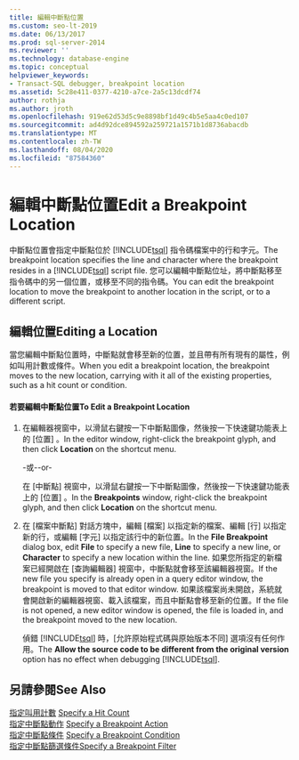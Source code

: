 ```yaml
---
title: 編輯中斷點位置
ms.custom: seo-lt-2019
ms.date: 06/13/2017
ms.prod: sql-server-2014
ms.reviewer: ''
ms.technology: database-engine
ms.topic: conceptual
helpviewer_keywords:
- Transact-SQL debugger, breakpoint location
ms.assetid: 5c28e411-0377-4210-a7ce-2a5c13dcdf74
author: rothja
ms.author: jroth
ms.openlocfilehash: 919e62d53d5c9e8898bf1d49c4b5e5aa4c0ed107
ms.sourcegitcommit: ad4d92dce894592a259721a1571b1d8736abacdb
ms.translationtype: MT
ms.contentlocale: zh-TW
ms.lasthandoff: 08/04/2020
ms.locfileid: "87584360"
---
```

# <a name="edit-a-breakpoint-location"></a><span data-ttu-id="2d24f-102">編輯中斷點位置</span><span class="sxs-lookup"><span data-stu-id="2d24f-102">Edit a Breakpoint Location</span></span>
  <span data-ttu-id="2d24f-103">中斷點位置會指定中斷點位於 [!INCLUDE[tsql](../../includes/tsql-md.md)] 指令碼檔案中的行和字元。</span><span class="sxs-lookup"><span data-stu-id="2d24f-103">The breakpoint location specifies the line and character where the breakpoint resides in a [!INCLUDE[tsql](../../includes/tsql-md.md)] script file.</span></span> <span data-ttu-id="2d24f-104">您可以編輯中斷點位址，將中斷點移至指令碼中的另一個位置，或移至不同的指令碼。</span><span class="sxs-lookup"><span data-stu-id="2d24f-104">You can edit the breakpoint location to move the breakpoint to another location in the script, or to a different script.</span></span>  
  
## <a name="editing-a-location"></a><span data-ttu-id="2d24f-105">編輯位置</span><span class="sxs-lookup"><span data-stu-id="2d24f-105">Editing a Location</span></span>  
 <span data-ttu-id="2d24f-106">當您編輯中斷點位置時，中斷點就會移至新的位置，並且帶有所有現有的屬性，例如叫用計數或條件。</span><span class="sxs-lookup"><span data-stu-id="2d24f-106">When you edit a breakpoint location, the breakpoint moves to the new location, carrying with it all of the existing properties, such as a hit count or condition.</span></span>  
  
#### <a name="to-edit-a-breakpoint-location"></a><span data-ttu-id="2d24f-107">若要編輯中斷點位置</span><span class="sxs-lookup"><span data-stu-id="2d24f-107">To Edit a Breakpoint Location</span></span>  
  
1.  <span data-ttu-id="2d24f-108">在編輯器視窗中，以滑鼠右鍵按一下中斷點圖像，然後按一下快速鍵功能表上的 [位置]  。</span><span class="sxs-lookup"><span data-stu-id="2d24f-108">In the editor window, right-click the breakpoint glyph, and then click **Location** on the shortcut menu.</span></span>  
  
     <span data-ttu-id="2d24f-109">-或-</span><span class="sxs-lookup"><span data-stu-id="2d24f-109">-or-</span></span>  
  
     <span data-ttu-id="2d24f-110">在 [中斷點]  視窗中，以滑鼠右鍵按一下中斷點圖像，然後按一下快速鍵功能表上的 [位置]  。</span><span class="sxs-lookup"><span data-stu-id="2d24f-110">In the **Breakpoints** window, right-click the breakpoint glyph, and then click **Location** on the shortcut menu.</span></span>  
  
2.  <span data-ttu-id="2d24f-111">在 [檔案中斷點]  對話方塊中，編輯 [檔案]  以指定新的檔案、編輯 [行]  以指定新的行，或編輯 [字元]  以指定該行中的新位置。</span><span class="sxs-lookup"><span data-stu-id="2d24f-111">In the **File Breakpoint** dialog box, edit **File** to specify a new file, **Line** to specify a new line, or **Character** to specify a new location within the line.</span></span> <span data-ttu-id="2d24f-112">如果您所指定的新檔案已經開啟在 [查詢編輯器] 視窗中，中斷點就會移至該編輯器視窗。</span><span class="sxs-lookup"><span data-stu-id="2d24f-112">If the new file you specify is already open in a query editor window, the breakpoint is moved to that editor window.</span></span> <span data-ttu-id="2d24f-113">如果該檔案尚未開啟，系統就會開啟新的編輯器視窗、載入該檔案，而且中斷點會移至新的位置。</span><span class="sxs-lookup"><span data-stu-id="2d24f-113">If the file is not opened, a new editor window is opened, the file is loaded in, and the breakpoint moved to the new location.</span></span>  
  
     <span data-ttu-id="2d24f-114">偵錯 [!INCLUDE[tsql](../../includes/tsql-md.md)] 時，[允許原始程式碼與原始版本不同] 選項沒有任何作用。</span><span class="sxs-lookup"><span data-stu-id="2d24f-114">The **Allow the source code to be different from the original version** option has no effect when debugging [!INCLUDE[tsql](../../includes/tsql-md.md)].</span></span>  
  
## <a name="see-also"></a><span data-ttu-id="2d24f-115">另請參閱</span><span class="sxs-lookup"><span data-stu-id="2d24f-115">See Also</span></span>  
 <span data-ttu-id="2d24f-116">[指定叫用計數](specify-a-hit-count.md) </span><span class="sxs-lookup"><span data-stu-id="2d24f-116">[Specify a Hit Count](specify-a-hit-count.md) </span></span>  
 <span data-ttu-id="2d24f-117">[指定中斷點動作](specify-a-breakpoint-action.md) </span><span class="sxs-lookup"><span data-stu-id="2d24f-117">[Specify a Breakpoint Action](specify-a-breakpoint-action.md) </span></span>  
 <span data-ttu-id="2d24f-118">[指定中斷點條件](specify-a-breakpoint-condition.md) </span><span class="sxs-lookup"><span data-stu-id="2d24f-118">[Specify a Breakpoint Condition](specify-a-breakpoint-condition.md) </span></span>  
 [<span data-ttu-id="2d24f-119">指定中斷點篩選條件</span><span class="sxs-lookup"><span data-stu-id="2d24f-119">Specify a Breakpoint Filter</span></span>](specify-a-breakpoint-filter.md)  
